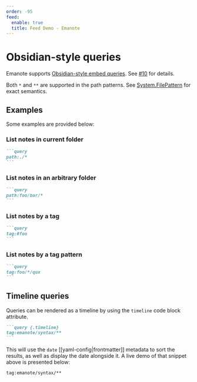```yaml
---
order: -95
feed:
  enable: true
  title: Feed Demo - Emanote
---
```


# Obsidian-style queries

Emanote supports [Obsidian-style embed queries](https://help.obsidian.md/Plugins/Search#Embed+search+results+in+a+note). See [\#10](https://github.com/srid/emanote/issues/10) for details.

Both `*` and `**` are supported in the path patterns. See [System.FilePattern](https://hackage.haskell.org/package/filepattern-0.1.3/docs/System-FilePattern.html) for exact semantics.

## Examples

Some examples are provided below:

### List notes in current folder

~~~markdown
```query
path:./*
```
~~~

### List notes in an arbitrary folder

~~~markdown
```query
path:foo/bar/*
```
~~~

### List notes by a tag

~~~markdown
```query
tag:#foo
```
~~~

### List notes by a tag pattern

~~~markdown
```query
tag:foo/*/qux
```
~~~

## Timeline queries

Queries can be rendered as a timeline by using the `timeline` code block attribute.

~~~markdown
```query {.timeline}
tag:emanote/syntax/**
```
~~~

This will use the `date` [[yaml-config|frontmatter]] metadata to sort the results, as well as display the date alongside it. A live demo of that snippet above is presented below:

```query {.timeline}
tag:emanote/syntax/**
```
